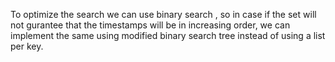 To optimize the search we can use binary search , so in case if the set will not gurantee that the timestamps will be in increasing order, we can implement the same using modified binary search tree instead of using a list per key.